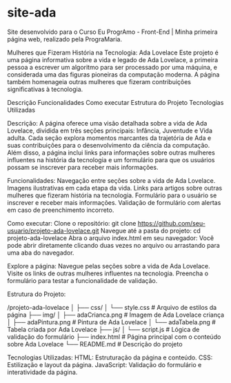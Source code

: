 # site-ada
Site desenvolvido para o Curso Eu ProgrAmo - Front-End | Minha primeira página web, realizado pela PrograMaria.


Mulheres que Fizeram História na Tecnologia: Ada Lovelace
Este projeto é uma página informativa sobre a vida e legado de Ada Lovelace, a primeira pessoa a escrever um algoritmo para ser processado por uma máquina, e considerada uma das figuras pioneiras da computação moderna. A página também homenageia outras mulheres que fizeram contribuições significativas à tecnologia.

Descrição
Funcionalidades
Como executar
Estrutura do Projeto
Tecnologias Utilizadas

Descrição:
A página oferece uma visão detalhada sobre a vida de Ada Lovelace, dividida em três seções principais: Infância, Juventude e Vida adulta. Cada seção explora momentos marcantes da trajetória de Ada e suas contribuições para o desenvolvimento da ciência da computação. Além disso, a página inclui links para informações sobre outras mulheres influentes na história da tecnologia e um formulário para que os usuários possam se inscrever para receber mais informações.

Funcionalidades:
Navegação entre seções sobre a vida de Ada Lovelace.
Imagens ilustrativas em cada etapa da vida.
Links para artigos sobre outras mulheres que fizeram história na tecnologia.
Formulário para o usuário se inscrever e receber mais informações.
Validação de formulário com alertas em caso de preenchimento incorreto.

Como executar:
Clone o repositório:
git clone https://github.com/seu-usuario/projeto-ada-lovelace.git
Navegue até a pasta do projeto:
cd projeto-ada-lovelace
Abra o arquivo index.html em seu navegador:
Você pode abrir diretamente clicando duas vezes no arquivo ou arrastando para uma aba do navegador.

Explore a página:
Navegue pelas seções sobre a vida de Ada Lovelace.
Visite os links de outras mulheres influentes na tecnologia.
Preencha o formulário para testar a funcionalidade de validação.

Estrutura do Projeto:

/projeto-ada-lovelace
│
├── css/
│   └── style.css         # Arquivo de estilos da página
├── img/
│   ├── adaCrianca.png     # Imagem de Ada Lovelace criança
│   ├── adaPintura.png     # Pintura de Ada Lovelace
│   └── adaTabela.png      # Tabela criada por Ada Lovelace
├── js/
│   └── script.js         # Lógica de validação do formulário
├── index.html            # Página principal com o conteúdo sobre Ada Lovelace
└── README.md             # Descrição do projeto

Tecnologias Utilizadas:
HTML: Estruturação da página e conteúdo.
CSS: Estilização e layout da página.
JavaScript: Validação do formulário e interatividade da página.

